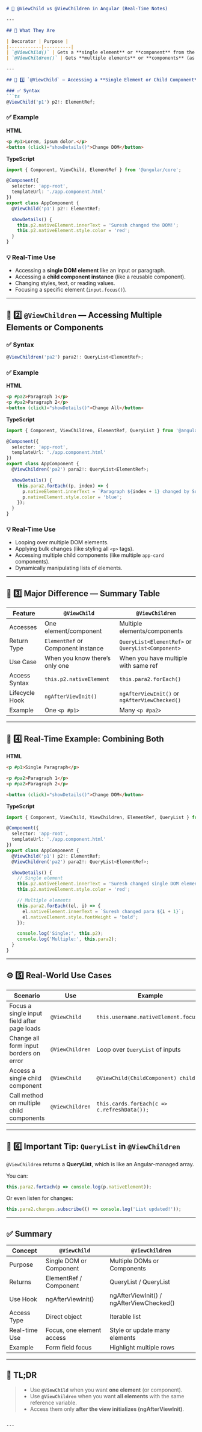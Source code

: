 

````markdown
# 🧠 @ViewChild vs @ViewChildren in Angular (Real-Time Notes)

---

## 📘 What They Are

| Decorator | Purpose |
|------------|----------|
| `@ViewChild()` | Gets a **single element** or **component** from the template. |
| `@ViewChildren()` | Gets **multiple elements** or **components** (as a list). |

---

## 🧩 1️⃣ `@ViewChild` — Accessing a **Single Element or Child Component**

### ✅ Syntax
```ts
@ViewChild('p1') p2!: ElementRef;
````

### ✅ Example

**HTML**

```html
<p #p1>Lorem, ipsum dolor.</p>
<button (click)="showDetails()">Change DOM</button>
```

**TypeScript**

```ts
import { Component, ViewChild, ElementRef } from '@angular/core';

@Component({
  selector: 'app-root',
  templateUrl: './app.component.html'
})
export class AppComponent {
  @ViewChild('p1') p2!: ElementRef;

  showDetails() {
    this.p2.nativeElement.innerText = 'Suresh changed the DOM!';
    this.p2.nativeElement.style.color = 'red';
  }
}
```

### 💡 Real-Time Use

* Accessing a **single DOM element** like an input or paragraph.
* Accessing a **child component instance** (like a reusable component).
* Changing styles, text, or reading values.
* Focusing a specific element (`input.focus()`).

---

## 🧩 2️⃣ `@ViewChildren` — Accessing **Multiple Elements or Components**

### ✅ Syntax

```ts
@ViewChildren('pa2') para2!: QueryList<ElementRef>;
```

### ✅ Example

**HTML**

```html
<p #pa2>Paragraph 1</p>
<p #pa2>Paragraph 2</p>
<button (click)="showDetails()">Change All</button>
```

**TypeScript**

```ts
import { Component, ViewChildren, ElementRef, QueryList } from '@angular/core';

@Component({
  selector: 'app-root',
  templateUrl: './app.component.html'
})
export class AppComponent {
  @ViewChildren('pa2') para2!: QueryList<ElementRef>;

  showDetails() {
    this.para2.forEach((p, index) => {
      p.nativeElement.innerText = `Paragraph ${index + 1} changed by Suresh!`;
      p.nativeElement.style.color = 'blue';
    });
  }
}
```

### 💡 Real-Time Use

* Looping over multiple DOM elements.
* Applying bulk changes (like styling all `<p>` tags).
* Accessing multiple child components (like multiple `app-card` components).
* Dynamically manipulating lists of elements.

---

## 🧩 3️⃣ Major Difference — Summary Table

| Feature        | `@ViewChild`                       | `@ViewChildren`                                   |
| -------------- | ---------------------------------- | ------------------------------------------------- |
| Accesses       | One element/component              | Multiple elements/components                      |
| Return Type    | `ElementRef` or Component instance | `QueryList<ElementRef>` or `QueryList<Component>` |
| Use Case       | When you know there’s only one     | When you have multiple with same ref              |
| Access Syntax  | `this.p2.nativeElement`            | `this.para2.forEach()`                            |
| Lifecycle Hook | `ngAfterViewInit()`                | `ngAfterViewInit()` or `ngAfterViewChecked()`     |
| Example        | One `<p #p1>`                      | Many `<p #pa2>`                                   |

---

## 🧩 4️⃣ Real-Time Example: Combining Both

**HTML**

```html
<p #p1>Single Paragraph</p>

<p #pa2>Paragraph 1</p>
<p #pa2>Paragraph 2</p>

<button (click)="showDetails()">Change DOM</button>
```

**TypeScript**

```ts
import { Component, ViewChild, ViewChildren, ElementRef, QueryList } from '@angular/core';

@Component({
  selector: 'app-root',
  templateUrl: './app.component.html'
})
export class AppComponent {
  @ViewChild('p1') p2!: ElementRef;
  @ViewChildren('pa2') para2!: QueryList<ElementRef>;

  showDetails() {
    // Single element
    this.p2.nativeElement.innerText = 'Suresh changed single DOM element!';
    this.p2.nativeElement.style.color = 'red';

    // Multiple elements
    this.para2.forEach((el, i) => {
      el.nativeElement.innerText = `Suresh changed para ${i + 1}`;
      el.nativeElement.style.fontWeight = 'bold';
    });

    console.log('Single:', this.p2);
    console.log('Multiple:', this.para2);
  }
}
```

---

## ⚙️ 5️⃣ Real-World Use Cases

| Scenario                                    | Use             | Example                                     |
| ------------------------------------------- | --------------- | ------------------------------------------- |
| Focus a single input field after page loads | `@ViewChild`    | `this.username.nativeElement.focus()`       |
| Change all form input borders on error      | `@ViewChildren` | Loop over `QueryList` of inputs             |
| Access a single child component             | `@ViewChild`    | `@ViewChild(ChildComponent) child;`         |
| Call method on multiple child components    | `@ViewChildren` | `this.cards.forEach(c => c.refreshData());` |

---

## 🧭 6️⃣ Important Tip: `QueryList` in `@ViewChildren`

`@ViewChildren` returns a **QueryList**, which is like an Angular-managed array.

You can:

```ts
this.para2.forEach(p => console.log(p.nativeElement));
```

Or even listen for changes:

```ts
this.para2.changes.subscribe(() => console.log('List updated!'));
```

---

## ✅ Summary

| Concept       | `@ViewChild`              | `@ViewChildren`                              |
| ------------- | ------------------------- | -------------------------------------------- |
| Purpose       | Single DOM or Component   | Multiple DOMs or Components                  |
| Returns       | ElementRef / Component    | QueryList<ElementRef> / QueryList<Component> |
| Use Hook      | ngAfterViewInit()         | ngAfterViewInit() / ngAfterViewChecked()     |
| Access Type   | Direct object             | Iterable list                                |
| Real-time Use | Focus, one element access | Style or update many elements                |
| Example       | Form field focus          | Highlight multiple rows                      |

---

## 🧠 TL;DR

> * Use **`@ViewChild`** when you want **one element** (or component).
> * Use **`@ViewChildren`** when you want **all elements** with the same reference variable.
> * Access them only **after the view initializes (ngAfterViewInit)**.

```

---

